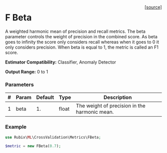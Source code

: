 <span style="float:right;"><a href="https://github.com/RubixML/RubixML/blob/master/src/CrossValidation/Metrics/FBeta.php">[source]</a></span>

# F Beta
A weighted harmonic mean of precision and recall metrics. The beta parameter controls the weight of precision in the combined score. As beta goes to infinity the score only considers recall whereas when it goes to 0 it only considers precision. When beta is equal to 1, the metric is called an F1 score.

**Estimator Compatibility:** Classifier, Anomaly Detector

**Output Range:** 0 to 1

### Parameters
| # | Param | Default | Type | Description |
|---|---|---|---|---|
| 1 | beta | 1. | float | The weight of precision in the harmonic mean. |

### Example
```php
use Rubix\ML\CrossValidation\Metrics\FBeta;

$metric = new FBeta(0.7);
```